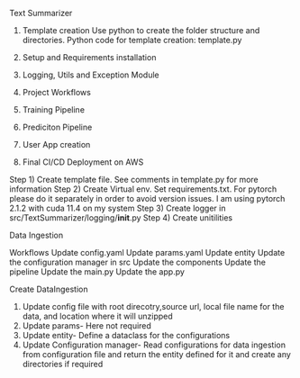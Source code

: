 Text Summarizer  
1) Template creation
Use python to create the folder structure and directories. 
Python code for template creation: template.py

2) Setup and Requirements installation
3) Logging, Utils and Exception Module
4) Project Workflows
5) Training Pipeline
6) Prediciton Pipeline
7) User App creation
8) Final CI/CD Deployment on AWS


Step 1) Create template file. See comments in template.py for more information
Step 2) Create Virtual env. Set requirements.txt. For pytorch please do it separately in order to avoid version issues. I am using pytorch 2.1.2 with cuda 11.4 on my system
Step 3) Create logger in src/TextSummarizer/logging/__init__.py 
Step 4) Create unitilities


Data Ingestion


Workflows
Update config.yaml
Update params.yaml
Update entity
Update the configuration manager in src
Update the components
Update the pipeline
Update the main.py
Update the app.py


Create DataIngestion
1) Update config file with root direcotry,source url, local file name for the data, and location where it will unzipped
2) Update params- Here not required
3) Update entity- Define a dataclass for the configurations
4) Update Configuration manager- Read configurations for data ingestion from configuration file and return the entity defined for it and create any directories if required

